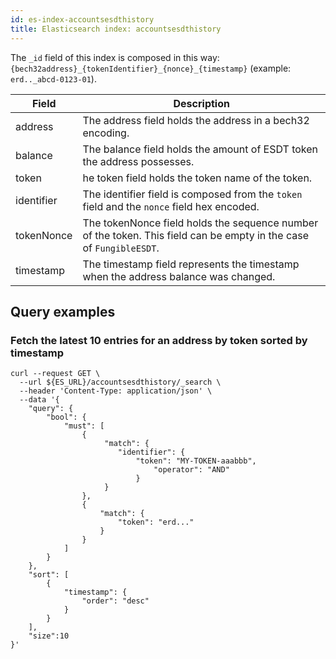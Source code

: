 ```yaml
---
id: es-index-accountsesdthistory
title: Elasticsearch index: accountsesdthistory
---
```


The `_id` field of this index is composed in this way: `{bech32address}_{tokenIdentifier}_{nonce}_{timestamp}` (example: `erd.._abcd-0123-01`).


| Field      | Description                                                                                                         |
|------------|---------------------------------------------------------------------------------------------------------------------|
| address    | The address field holds the address in a bech32 encoding.                                                           |
| balance    | The balance field holds the amount of ESDT token the address possesses.                                             |
| token      | he token field holds the token name of the token.                                                                   |
| identifier | The identifier field is composed from the `token` field and the `nonce` field hex encoded.                          |
| tokenNonce | The tokenNonce field holds the sequence number of the token. This field can be empty in the case of `FungibleESDT`. |
| timestamp  | The timestamp field represents the timestamp when the address balance was changed.                                  |


## Query examples

### Fetch the latest 10 entries for an address by token sorted by timestamp

```
curl --request GET \
  --url ${ES_URL}/accountsesdthistory/_search \
  --header 'Content-Type: application/json' \
  --data '{
	"query": {
		"bool": {
			"must": [
				{
				     "match": {
                        "identifier": {
                            "token": "MY-TOKEN-aaabbb",
                                "operator": "AND"
                            }
                     }
				},
				{
					"match": {
						"token": "erd..."
					}
				}
			]
		}
	},
    "sort": [
        {
            "timestamp": {
                "order": "desc"
            }
        }
    ],
    "size":10
}'
```

